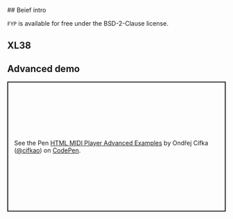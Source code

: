 ---
---

<div markdown="1" style="margin-top: 5ex;">
## Beief intro

`FYP` is available for free under the BSD-2-Clause license.

## XL38

<div>
<midi-visualizer type="piano-roll" id="mainVisualizer" src="https://github.com/Gitlifer/html-midi-player/blob/www/assets/midi/XL38/get_0.mid"></midi-visualizer>
<midi-player src="https://github.com/Gitlifer/html-midi-player/blob/www/assets/midi/XL38/get_0.mid" sound-font visualizer="#mainVisualizer" id="mainPlayer">
</midi-player>
</div>

## Advanced demo

<p class="codepen" data-height="300" data-default-tab="html,result" data-slug-hash="GRZxqZN" data-user="cifkao" style="height: 300px; box-sizing: border-box; display: flex; align-items: center; justify-content: center; border: 2px solid; margin: 1em 0; padding: 1em;">
  <span>See the Pen <a href="https://codepen.io/cifkao/pen/GRZxqZN">
  HTML MIDI Player Advanced Examples</a> by Ondřej Cífka (<a href="https://codepen.io/cifkao">@cifkao</a>)
  on <a href="https://codepen.io">CodePen</a>.</span>
</p>
</div>


<script async src="https://cpwebassets.codepen.io/assets/embed/ei.js"></script>
